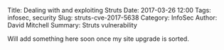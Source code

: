 Title: Dealing with and exploiting Struts
Date: 2017-03-26 12:00
Tags: infosec, security
Slug: struts-cve-2017-5638
Category: InfoSec
Author: David Mitchell
Summary: Struts vulnerability

Will add something here soon once my site upgrade is sorted.
